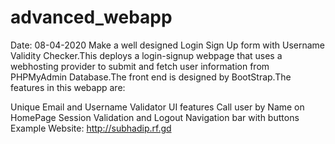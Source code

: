 # advanced_webapp
Date: 08-04-2020
Make a well designed Login Sign Up form with Username Validity Checker.This deploys a login-signup webpage that uses a webhosting provider to submit and fetch user information from PHPMyAdmin Database.The front end is designed by BootStrap.The features in this webapp are:

Unique Email and Username Validator
UI features
Call user by Name on HomePage
Session Validation and Logout
Navigation bar with buttons
Example Website: http://subhadip.rf.gd

